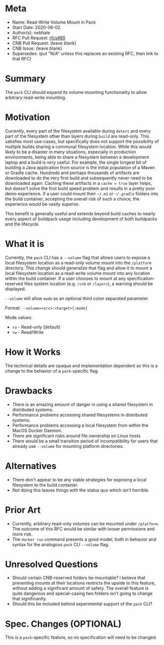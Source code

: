 # Meta
[meta]: #meta
- Name: Read-Write Volume Mount in Pack
- Start Date: 2020-06-02
- Author(s): nebhale
- RFC Pull Request: [rfcs#85](https://github.com/buildpacks/rfcs/pull/85)
- CNB Pull Request: (leave blank)
- CNB Issue: (leave blank)
- Supersedes: (put "N/A" unless this replaces an existing RFC, then link to that RFC)

# Summary
[summary]: #summary

The `pack` CLI should expand its volume mounting functionality to allow arbitrary read-write mounting.

# Motivation
[motivation]: #motivation

Currently, every part of the filesystem available during `detect` and every part of the filesystem other than layers during `build` are read-only.  This satisfies most use-cases, but specifically does not support the possibility of multiple builds sharing a communal filesystem location.  While this would likely to be a disaster in many situations, especially in production environments, being able to share a filesystem between a development laptop and a build is _very_ useful.  For example, the single longest bit of building a Java application from source is the initial population of a Maven or Gradle cache.  Hundreds and perhaps thousands of artifacts are downloaded to do the very first build and subsequently never need to be downloaded again.  Caching these artifacts in a `cache = true` layer helps, but doesn't solve the first build speed problem and results in a pretty poor demo experience.  If a user could mount their `~/.m2` or `~/.gradle` folders into the build container, accepting the overall risk of such a choice, the experience would be vastly superior.

This benefit is generally useful and extends beyond build caches to nearly every aspect of buildpack usage including development of both buildpacks and the lifecycle.

# What it is
[what-it-is]: #what-it-is

Currently, the `pack` CLI has a `--volume` flag that allows users to expose a local filesystem location as a read-only volume mount into the `/platform` directory.  This change should generalize that flag and allow it to mount a local filesystem location as a read-write volume mount into any location within the build container.  If a user chooses to mount at any specification-reserved files system location (e.g. `/cnb` or `/layers`), a warning should be displayed.

`--volume` will allow `mode` as an optional third colon separated parameter.

Format: `--volume=<src>:<target>[:mode]`

Mode values:
* `ro` - Read-only (default)
* `rw` - Read/Write
# How it Works
[how-it-works]: #how-it-works

The technical details are opaque and implementation dependent as this is a change to the behavior of a `pack`-specific flag.

# Drawbacks
[drawbacks]: #drawbacks

* There is an amazing amount of danger in using a shared filesystem in distributed systems.
* Performance problems accessing shared filesystems in distributed systems.
* Performance problems accessing a local filesystem from within the MacOS Docker Daemon.
* There are significant risks around file ownership on Linux hosts
* There would be a small transition period of incompatibility for users that already use `--volume` for mounting platform directories.

# Alternatives
[alternatives]: #alternatives

* There don't appear to be any viable strategies for exposing a local filesystem to the build container.
* Not doing this leaves things with the status quo which isn't horrible.

# Prior Art
[prior-art]: #prior-art

* Currently, arbitrary read-only volumes can be mounted under `/platform`.  The outcome of this RFC would be similar with looser permissions and more risk.
* The `docker run` command presents a good model, both in behavior and syntax for the analogous `pack` CLI `--volume` flag.

# Unresolved Questions
[unresolved-questions]: #unresolved-questions

* Should certain CNB-reserved folders be mountable?  I believe that preventing mounts at their locations restricts the upside to this feature, without adding a significant amount of safety.  The overall feature is quite dangerous and special-casing two folders isn't going to change that significantly.
* Should this be included behind experimental support of the `pack` CLI?

# Spec. Changes (OPTIONAL)
[spec-changes]: #spec-changes

This is a `pack`-specific feature, so no specification will need to be changed.
